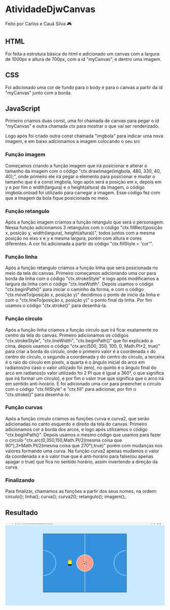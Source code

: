 # AtividadeDjwCanvas
Feito por Carlos e Cauã Silva 🎮

## HTML
<p>Foi feita a estrutura básica do html e adicionado um canvas com a largura de 1000px e altura de 700px, com a id "myCanvas", e dentro uma imagem.</p>

## CSS
<p>Foi adicionado uma cor de fundo para o body e para o canvas a partir da id "myCanvas" junto com a borda.</p>

## JavaScript
<p> Primeiro criamos duas const, uma foi chamada de canvas para pegar o id "myCanvas" e outra chamada ctx para mostrar o que vai ser renderizado.</p>

<p>Logo após foi criado outra const chamada "imgbola" para indicar uma nova imagem, e em baixo adicionamos a imagem colocando o seu src</p>

### Função imagem
<p>Começamos criando a função imagem que irá posicionar e alterar o tamanho da imagem com o código "ctx.drawImage(imgbola, 480, 330, 40, 40);", onde primeiro ele irá pegar o elemento para posicionar e mudar o tamanho que é a const imgbola, logo após será a posição em x, depois em y e por fim o width(largura) e o height(altura) da imagem, o código imgbola.onload foi utilizado para carregar a imagem. Esse código fez com que a imagem da bola fique posicionada no meio.</p>

### Função retangulo
<p>Após a função imagem criamos a função retangulo que será o personagem. Nessa função adicionamos 3 retangulos com o código "ctx.fillRect(posição x, posição y, width(largura), height(altura))", todos juntos com a mesma posição no eixo x e y e mesma largura, porém com altura e cores diferentes. A cor foi adicionada a partir do código "ctx.fillStyle = 'cor'".</p>

### Função linha
<p>Após a função retangulo criamos a função linha que será posicionada no meio da tela do canvas. Primeiro começamos adicionando uma cor para borda da linha com o código "ctx.strokeStyle" e logo após modificamos a largura da linha com o código "ctx.lineWidth". Depois usamos o código "ctx.beginPath()" para iniciar o caminho da forma, e com o código "ctx.moveTo(posição x, posição y)" decidimos o ponto de inicio da linha e com o "ctx.lineTo(posição x, posição y)" o ponto final da linha. Por fim usamos o código "ctx.stroke()" para desenhá-la.</p>

### Função circulo
<p>Após a função linha criamos a função circulo que irá ficar exatamente no centro da tela do canvas. Primeiro adicionamos os códigos "ctx.strokeStyle", "ctx.lineWidth", "ctx.beginPath()" que foi explicado a cima, depois usamos o código "ctx.arc(500, 350, 100, 0, Math.PI*2, true)" para criar a borda do circulo, onde o primeiro valor é a coordenada x do centro do círculo, o segundo a coordenada y do centro do círculo, a terceira é o raio do círculo em pixels, a quarta é o ângulo inicial do arco em radianos(no caso o valor utilizado foi zero), no quinto é o ângulo final do arco em radianos(o valor utilizado foi 2 PI que é igual a 360°, o que significa que irá formar um circulo), e por fim o valor true que significa que o arco irá em sentido anti-horário. E foi adicionado uma cor para preencher o circulo com o código "ctx.fillStyle" e "ctx.fill" para adicionar, por fim o "ctx.stroke()" para desenhá-lo.</p>

### Função curvas 
<p>Após a função circulo criamos as funções curva e curva2, que serão adicionadas no canto esquerdo e direito da tela do canvas. Primeiro adicionamos cor a borda dos arcos, e logo após utilizamos o código "ctx.beginPath()". Depois usamos o mesmo código que usamos para fazer o circulo "ctx.arc(0,350,150,Math.PI/2(mesma coisa que 90°),3*Math.PI/2(mesma coisa que 270°),true)" porém com mudanças nos valores formando uma curva. Na função curva2 apenas mudamos o valor da coordenada x e o valor true que é anti-horário para false(ou apenas apagar o true) que fica no sentido horário, assim invertendo a direção da curva.</p>

### Finalizando
<p>Para finalizar, chamamos as funções a partir dos seus nomes, na ordem: circulo(); linha(); curva(); curva2(); retangulo(); imagem();.</p>

## Resultado
<img src="img/print.png">